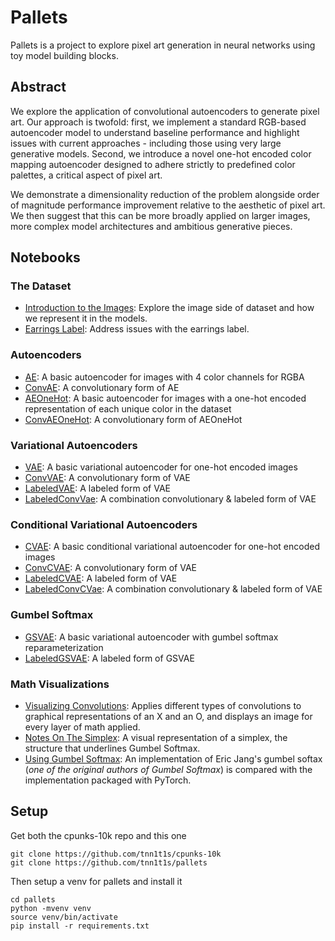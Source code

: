 # Pallets

Pallets is a project to explore pixel art generation in neural networks using toy model building blocks.


## Abstract

We explore the application of convolutional autoencoders to generate pixel art. Our approach is twofold: first, we implement a standard RGB-based autoencoder model to understand baseline performance and highlight issues with current approaches - including those using very large generative models.  Second, we introduce a novel one-hot encoded color mapping autoencoder designed to adhere strictly to predefined color palettes, a critical aspect of pixel art.

We demonstrate a dimensionality reduction of the problem alongside order of magnitude performance improvement relative to the aesthetic of pixel art. We then suggest that this can be more broadly applied on larger images, more complex model architectures and ambitious generative pieces. 


## Notebooks

### The Dataset

* [Introduction to the Images](nb/dataset/IntroToDSImages.ipynb): Explore the image side of dataset and how we represent it in the models.
* [Earrings Label](nb/dataset/FindEarrings.ipynb): Address issues with the earrings label.

### Autoencoders

* [AE](nb/ae/AE.ipynb): A basic autoencoder for images with 4 color channels for RGBA
* [ConvAE](nb/ae/ConvAE.ipynb): A convolutionary form of AE
* [AEOneHot](nb/ae/AEOneHot.ipynb): A basic autoencoder for images with a one-hot encoded representation of each unique color in the dataset
* [ConvAEOneHot](nb/ae/ConvAEOneHot.ipynb): A convolutionary form of AEOneHot

### Variational Autoencoders

* [VAE](nb/vae/VAE.ipynb): A basic variational autoencoder for one-hot encoded images
* [ConvVAE](nb/vae/ConvVAE.ipynb): A convolutionary form of VAE
* [LabeledVAE](nb/vae/LabeledVAE.ipynb): A labeled form of VAE
* [LabeledConvVae](nb/vae/LabeledConvVAE.ipynb): A combination convolutionary & labeled form of VAE

### Conditional Variational Autoencoders

* [CVAE](nb/cvae/CVAE.ipynb): A basic conditional variational autoencoder for one-hot encoded images
* [ConvCVAE](nb/cvae/ConvCVAE.ipynb): A convolutionary form of VAE
* [LabeledCVAE](nb/cvae/LabeledCVAE.ipynb): A labeled form of VAE
* [LabeledConvCVae](nb/cvae/LabeledConvCVAE.ipynb): A combination convolutionary & labeled form of VAE

### Gumbel Softmax

* [GSVAE](nb/gumbel/GSVAE.ipynb): A basic variational autoencoder with gumbel softmax reparameterization
* [LabeledGSVAE](nb/gumbel/LabeledGSVAE.ipynb): A labeled form of GSVAE

### Math Visualizations

* [Visualizing Convolutions](nb/mathviz/VisualizingConvolutions.ipynb): Applies different types of convolutions to graphical representations of an X and an O, and displays an image for every layer of math applied.
* [Notes On The Simplex](nb/mathviz/NotesOnTheSimplex.ipynb): A visual representation of a simplex, the structure that underlines Gumbel Softmax.
* [Using Gumbel Softmax](nb/mathviz/UsingGumbelSoftmax.ipynb): An implementation of Eric Jang's gumbel softax (_one of the original authors of Gumbel Softmax_) is compared with the implementation packaged with PyTorch.


## Setup

Get both the cpunks-10k repo and this one

```shell
git clone https://github.com/tnn1t1s/cpunks-10k
git clone https://github.com/tnn1t1s/pallets
```

Then setup a venv for pallets and install it

```
cd pallets
python -mvenv venv
source venv/bin/activate
pip install -r requirements.txt
```
